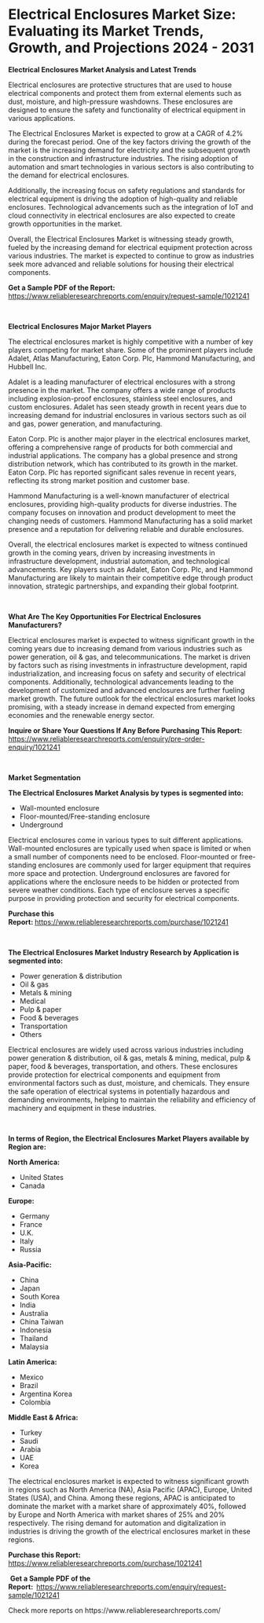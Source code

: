 <p><h1>Electrical Enclosures Market Size: Evaluating its Market Trends, Growth, and Projections 2024 - 2031</h1></p><p><strong>Electrical Enclosures Market Analysis and Latest Trends</strong></p>
<p><p>Electrical enclosures are protective structures that are used to house electrical components and protect them from external elements such as dust, moisture, and high-pressure washdowns. These enclosures are designed to ensure the safety and functionality of electrical equipment in various applications.</p><p>The Electrical Enclosures Market is expected to grow at a CAGR of 4.2% during the forecast period. One of the key factors driving the growth of the market is the increasing demand for electricity and the subsequent growth in the construction and infrastructure industries. The rising adoption of automation and smart technologies in various sectors is also contributing to the demand for electrical enclosures.</p><p>Additionally, the increasing focus on safety regulations and standards for electrical equipment is driving the adoption of high-quality and reliable enclosures. Technological advancements such as the integration of IoT and cloud connectivity in electrical enclosures are also expected to create growth opportunities in the market.</p><p>Overall, the Electrical Enclosures Market is witnessing steady growth, fueled by the increasing demand for electrical equipment protection across various industries. The market is expected to continue to grow as industries seek more advanced and reliable solutions for housing their electrical components.</p></p>
<p><strong>Get a Sample PDF of the Report:&nbsp;</strong> <a href="https://www.reliableresearchreports.com/enquiry/request-sample/1021241">https://www.reliableresearchreports.com/enquiry/request-sample/1021241</a></p>
<p>&nbsp;</p>
<p><strong>Electrical Enclosures Major Market Players</strong></p>
<p><p>The electrical enclosures market is highly competitive with a number of key players competing for market share. Some of the prominent players include Adalet, Atlas Manufacturing, Eaton Corp. Plc, Hammond Manufacturing, and Hubbell Inc.</p><p>Adalet is a leading manufacturer of electrical enclosures with a strong presence in the market. The company offers a wide range of products including explosion-proof enclosures, stainless steel enclosures, and custom enclosures. Adalet has seen steady growth in recent years due to increasing demand for industrial enclosures in various sectors such as oil and gas, power generation, and manufacturing.</p><p>Eaton Corp. Plc is another major player in the electrical enclosures market, offering a comprehensive range of products for both commercial and industrial applications. The company has a global presence and strong distribution network, which has contributed to its growth in the market. Eaton Corp. Plc has reported significant sales revenue in recent years, reflecting its strong market position and customer base.</p><p>Hammond Manufacturing is a well-known manufacturer of electrical enclosures, providing high-quality products for diverse industries. The company focuses on innovation and product development to meet the changing needs of customers. Hammond Manufacturing has a solid market presence and a reputation for delivering reliable and durable enclosures.</p><p>Overall, the electrical enclosures market is expected to witness continued growth in the coming years, driven by increasing investments in infrastructure development, industrial automation, and technological advancements. Key players such as Adalet, Eaton Corp. Plc, and Hammond Manufacturing are likely to maintain their competitive edge through product innovation, strategic partnerships, and expanding their global footprint.</p></p>
<p>&nbsp;</p>
<p><strong>What Are The Key Opportunities For Electrical Enclosures Manufacturers?</strong></p>
<p><p>Electrical enclosures market is expected to witness significant growth in the coming years due to increasing demand from various industries such as power generation, oil & gas, and telecommunications. The market is driven by factors such as rising investments in infrastructure development, rapid industrialization, and increasing focus on safety and security of electrical components. Additionally, technological advancements leading to the development of customized and advanced enclosures are further fueling market growth. The future outlook for the electrical enclosures market looks promising, with a steady increase in demand expected from emerging economies and the renewable energy sector.</p></p>
<p><strong>Inquire or Share Your Questions If Any Before Purchasing This Report:</strong> <a href="https://www.reliableresearchreports.com/enquiry/pre-order-enquiry/1021241">https://www.reliableresearchreports.com/enquiry/pre-order-enquiry/1021241</a></p>
<p>&nbsp;</p>
<p><strong>Market Segmentation</strong></p>
<p><strong>The Electrical Enclosures Market Analysis by types is segmented into:</strong></p>
<p><ul><li>Wall-mounted enclosure</li><li>Floor-mounted/Free-standing enclosure</li><li>Underground</li></ul></p>
<p><p>Electrical enclosures come in various types to suit different applications. Wall-mounted enclosures are typically used when space is limited or when a small number of components need to be enclosed. Floor-mounted or free-standing enclosures are commonly used for larger equipment that requires more space and protection. Underground enclosures are favored for applications where the enclosure needs to be hidden or protected from severe weather conditions. Each type of enclosure serves a specific purpose in providing protection and security for electrical components.</p></p>
<p><strong>Purchase this Report:&nbsp;</strong><a href="https://www.reliableresearchreports.com/purchase/1021241">https://www.reliableresearchreports.com/purchase/1021241</a></p>
<p>&nbsp;</p>
<p><strong>The Electrical Enclosures Market Industry Research by Application is segmented into:</strong></p>
<p><ul><li>Power generation & distribution</li><li>Oil & gas</li><li>Metals & mining</li><li>Medical</li><li>Pulp & paper</li><li>Food & beverages</li><li>Transportation</li><li>Others</li></ul></p>
<p><p>Electrical enclosures are widely used across various industries including power generation & distribution, oil & gas, metals & mining, medical, pulp & paper, food & beverages, transportation, and others. These enclosures provide protection for electrical components and equipment from environmental factors such as dust, moisture, and chemicals. They ensure the safe operation of electrical systems in potentially hazardous and demanding environments, helping to maintain the reliability and efficiency of machinery and equipment in these industries.</p></p>
<p>&nbsp;</p>
<p><strong>In terms of Region, the Electrical Enclosures Market Players available by Region are:</strong></p>
<p>
    <p> <strong> North America: </strong>
        <ul>
            <li>United States</li>
            <li>Canada</li>
        </ul>
        </p> 
    <p> <strong> Europe: </strong>
        <ul>
            <li>Germany</li>
            <li>France</li>
            <li>U.K.</li>
            <li>Italy</li>
            <li>Russia</li>
        </ul>
        </p> 
    <p> <strong> Asia-Pacific: </strong>
        <ul>
            <li>China</li>
            <li>Japan</li>
            <li>South Korea</li>
            <li>India</li>
            <li>Australia</li>
            <li>China Taiwan</li>
            <li>Indonesia</li>
            <li>Thailand</li>
            <li>Malaysia</li>
        </ul>
        </p> 
    <p> <strong> Latin America: </strong>
        <ul>
            <li>Mexico</li>
            <li>Brazil</li>
            <li>Argentina Korea</li>
            <li>Colombia</li>
        </ul>
        </p> 
    <p> <strong> Middle East & Africa: </strong>
        <ul>
            <li>Turkey</li>
            <li>Saudi</li>
            <li>Arabia</li>
            <li>UAE</li>
            <li>Korea</li>
        </ul>
    </p>
    </p>
<p><p>The electrical enclosures market is expected to witness significant growth in regions such as North America (NA), Asia Pacific (APAC), Europe, United States (USA), and China. Among these regions, APAC is anticipated to dominate the market with a market share of approximately 40%, followed by Europe and North America with market shares of 25% and 20% respectively. The rising demand for automation and digitalization in industries is driving the growth of the electrical enclosures market in these regions.</p></p>
<p><strong>Purchase this Report: </strong><a href="https://www.reliableresearchreports.com/purchase/1021241">https://www.reliableresearchreports.com/purchase/1021241</a></p>
<p>&nbsp;<strong>Get a Sample PDF of the Report:&nbsp;&nbsp;</strong><a href="https://www.reliableresearchreports.com/enquiry/request-sample/1021241">https://www.reliableresearchreports.com/enquiry/request-sample/1021241</a></p>
<p><strong></strong></p>
<p>Check more reports on https://www.reliableresearchreports.com/</p>